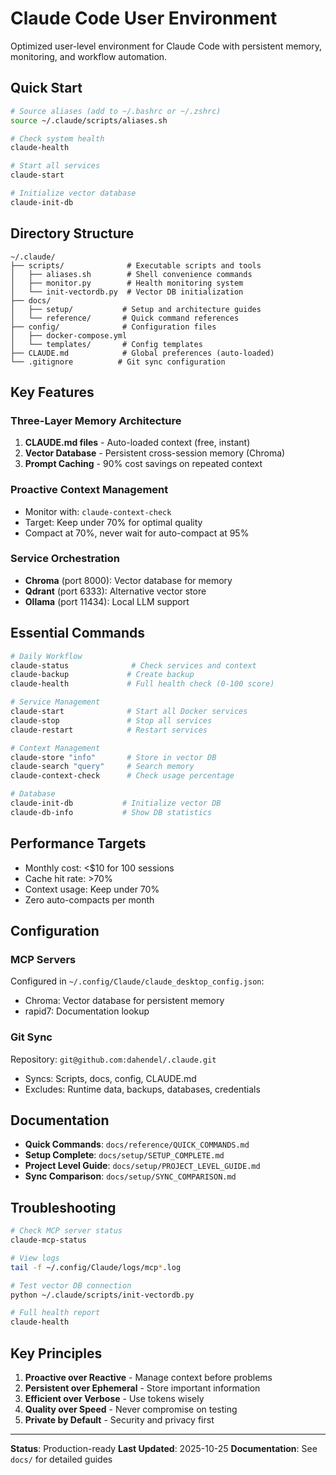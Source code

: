 # Claude Code User Environment

Optimized user-level environment for Claude Code with persistent memory, monitoring, and workflow automation.

## Quick Start

```bash
# Source aliases (add to ~/.bashrc or ~/.zshrc)
source ~/.claude/scripts/aliases.sh

# Check system health
claude-health

# Start all services
claude-start

# Initialize vector database
claude-init-db
```

## Directory Structure

```
~/.claude/
├── scripts/              # Executable scripts and tools
│   ├── aliases.sh        # Shell convenience commands
│   ├── monitor.py        # Health monitoring system
│   └── init-vectordb.py  # Vector DB initialization
├── docs/
│   ├── setup/           # Setup and architecture guides
│   └── reference/       # Quick command references
├── config/              # Configuration files
│   ├── docker-compose.yml
│   └── templates/       # Config templates
├── CLAUDE.md            # Global preferences (auto-loaded)
└── .gitignore          # Git sync configuration
```

## Key Features

### Three-Layer Memory Architecture
1. **CLAUDE.md files** - Auto-loaded context (free, instant)
2. **Vector Database** - Persistent cross-session memory (Chroma)
3. **Prompt Caching** - 90% cost savings on repeated context

### Proactive Context Management
- Monitor with: `claude-context-check`
- Target: Keep under 70% for optimal quality
- Compact at 70%, never wait for auto-compact at 95%

### Service Orchestration
- **Chroma** (port 8000): Vector database for memory
- **Qdrant** (port 6333): Alternative vector store
- **Ollama** (port 11434): Local LLM support

## Essential Commands

```bash
# Daily Workflow
claude-status              # Check services and context
claude-backup             # Create backup
claude-health             # Full health check (0-100 score)

# Service Management
claude-start              # Start all Docker services
claude-stop               # Stop all services
claude-restart            # Restart services

# Context Management
claude-store "info"       # Store in vector DB
claude-search "query"     # Search memory
claude-context-check      # Check usage percentage

# Database
claude-init-db           # Initialize vector DB
claude-db-info           # Show DB statistics
```

## Performance Targets

- Monthly cost: <$10 for 100 sessions
- Cache hit rate: >70%
- Context usage: Keep under 70%
- Zero auto-compacts per month

## Configuration

### MCP Servers
Configured in `~/.config/Claude/claude_desktop_config.json`:
- Chroma: Vector database for persistent memory
- rapid7: Documentation lookup

### Git Sync
Repository: `git@github.com:dahendel/.claude.git`
- Syncs: Scripts, docs, config, CLAUDE.md
- Excludes: Runtime data, backups, databases, credentials

## Documentation

- **Quick Commands**: `docs/reference/QUICK_COMMANDS.md`
- **Setup Complete**: `docs/setup/SETUP_COMPLETE.md`
- **Project Level Guide**: `docs/setup/PROJECT_LEVEL_GUIDE.md`
- **Sync Comparison**: `docs/setup/SYNC_COMPARISON.md`

## Troubleshooting

```bash
# Check MCP server status
claude-mcp-status

# View logs
tail -f ~/.config/Claude/logs/mcp*.log

# Test vector DB connection
python ~/.claude/scripts/init-vectordb.py

# Full health report
claude-health
```

## Key Principles

1. **Proactive over Reactive** - Manage context before problems
2. **Persistent over Ephemeral** - Store important information
3. **Efficient over Verbose** - Use tokens wisely
4. **Quality over Speed** - Never compromise on testing
5. **Private by Default** - Security and privacy first

---

**Status**: Production-ready
**Last Updated**: 2025-10-25
**Documentation**: See `docs/` for detailed guides
